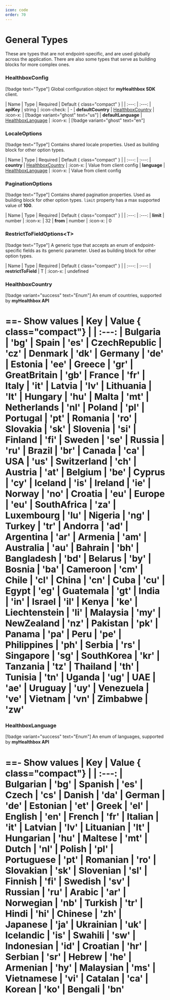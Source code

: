 ```yaml
---
icon: code
order: 70
---
```


# General Types

These are types that are not endpoint-specific, and are used globally across the application. There are also some types that serve as building blocks for more complex ones.

### HealthboxConfig 
[!badge text="Type"] Global configuration object for **myHealthbox SDK** client.

| Name | Type | Required | Default { class="compact" }
| | :---: | :---: 
| **apiKey** | string | :icon-check: | -
| **defaultCountry** | [HealthboxCountry](#healthboxcountry) | :icon-x: | [!badge variant="ghost" text="us"]
| **defaultLanguage** | [HealthboxLanguage](#healthboxlanguage) | :icon-x: | [!badge variant="ghost" text="en"]

### LocaleOptions 
[!badge text="Type"] Contains shared locale properties. Used as building block for other option types.

| Name | Type | Required | Default { class="compact" }
| | :---: | :---: 
| **country** | [HealthboxCountry](#healthboxcountry) | :icon-x: | Value from client config
| **language** | [HealthboxLanguage](#healthboxlanguage) | :icon-x: | Value from client config

### PaginationOptions 
[!badge text="Type"] Contains shared pagination properties. Used as building block for other option types. `limit` property has a max supported value of **100**.

| Name | Type | Required | Default { class="compact" }
| | :---: | :---: 
| **limit** | number | :icon-x: | 32
| **from** | number | :icon-x: | 0

### RestrictToFieldOptions\<T\>
[!badge text="Type"] A generic type that accepts an enum of endpoint-specific fields as its generic parameter.  Used as building block for other option types.

| Name | Type | Required | Default { class="compact" }
| | :---: | :---: 
| **restrictToField** | T | :icon-x: | undefined


### HealthboxCountry 
[!badge variant="success" text="Enum"] An enum of countries, supported by **myHealthbox API**

==- Show values
| Key | Value { class="compact"}
| | :---:
| Bulgaria | 'bg'
| Spain | 'es'
| CzechRepublic | 'cz'
| Denmark | 'dk'
| Germany | 'de'
| Estonia | 'ee'
| Greece | 'gr'
| GreatBritain | 'gb'
| France | 'fr'
| Italy | 'it'
| Latvia | 'lv'
| Lithuania | 'lt'
| Hungary | 'hu'
| Malta | 'mt'
| Netherlands | 'nl'
| Poland | 'pl'
| Portugal | 'pt'
| Romania | 'ro'
| Slovakia | 'sk'
| Slovenia | 'si'
| Finland | 'fi'
| Sweden | 'se'
| Russia | 'ru'
| Brazil | 'br'
| Canada | 'ca'
| USA | 'us'
| Switzerland | 'ch'
| Austria | 'at'
| Belgium | 'be'
| Cyprus | 'cy'
| Iceland | 'is'
| Ireland | 'ie'
| Norway | 'no'
| Croatia | 'eu'
| Europe | 'eu'
| SouthAfrica | 'za'
| Luxembourg | 'lu'
| Nigeria | 'ng'
| Turkey | 'tr'
| Andorra | 'ad'
| Argentina | 'ar'
| Armenia | 'am'
| Australia | 'au'
| Bahrain | 'bh'
| Bangladesh | 'bd'
| Belarus | 'by'
| Bosnia | 'ba'
| Cameroon | 'cm'
| Chile | 'cl'
| China | 'cn'
| Cuba | 'cu'
| Egypt | 'eg'
| Guatemala | 'gt'
| India | 'in'
| Israel | 'il'
| Kenya | 'ke'
| Liechtenstein | 'li'
| Malaysia | 'my'
| NewZealand | 'nz'
| Pakistan | 'pk'
| Panama | 'pa'
| Peru | 'pe'
| Philippines | 'ph'
| Serbia | 'rs'
| Singapore | 'sg'
| SouthKorea | 'kr'
| Tanzania | 'tz'
| Thailand | 'th'
| Tunisia | 'tn'
| Uganda | 'ug'
| UAE | 'ae'
| Uruguay | 'uy'
| Venezuela | 've'
| Vietnam | 'vn'
| Zimbabwe | 'zw'
===

### HealthboxLanguage 
[!badge variant="success" text="Enum"] An enum of languages, supported by **myHealthbox API**

==- Show values
| Key | Value { class="compact"}
| | :---:
| Bulgarian | 'bg'
| Spanish | 'es'
| Czech | 'cs'
| Danish | 'da'
| German | 'de'
| Estonian | 'et'
| Greek | 'el'
| English | 'en'
| French | 'fr'
| Italian | 'it'
| Latvian | 'lv'
| Lituanian | 'lt'
| Hungarian | 'hu'
| Maltese | 'mt'
| Dutch | 'nl'
| Polish | 'pl'
| Portuguese | 'pt'
| Romanian | 'ro'
| Slovakian | 'sk'
| Slovenian | 'sl'
| Finnish | 'fi'
| Swedish | 'sv'
| Russian | 'ru'
| Arabic | 'ar'
| Norwegian | 'nb'
| Turkish | 'tr'
| Hindi | 'hi'
| Chinese | 'zh'
| Japanese | 'ja'
| Ukrainian | 'uk'
| Icelandic | 'is'
| Swahili | 'sw'
| Indonesian | 'id'
| Croatian | 'hr'
| Serbian | 'sr'
| Hebrew | 'he'
| Armenian | 'hy'
| Malaysian | 'ms'
| Vietnamese | 'vi'
| Catalan | 'ca'
| Korean | 'ko'
| Bengali | 'bn'
===